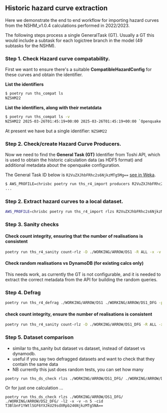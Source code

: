 ## Historic hazard curve extraction

Here we demonstrate the end to end workflow for importing hazard curves from the NSHM_v1.0.4
 calculations performed in 2022/2023.

The following steps process a single GeneralTask (GT). Usually a GT this would include a subtask 
 for each logictree branch in the model (49 subtasks for the NSHM).

### Step 1. Check Hazard curve compatability. 

First we want to ensure there's a suitable **CompatibleHazardConfig** for these curves and obtain the identifier.

**List the identifiers**

```bash
$ poetry run ths_compat ls
NZSHM22
```

**List the identifiers, along with their metatdata**

```bash
$ poetry run ths_compat ls -v
NZSHM22 2025-03-26T01:45:19+00:00 2025-03-26T01:45:19+00:00 `Openquake hazard calculation standard from openquake-engine>=3.16 as used in NSHM_v1.*`
```

At present we have but a single identifier: `NZSHM22`

### Step 2. Check/create Hazard Curve Producers.

Now we need to find the **General Task (GT)** Identifier from Toshi API, which is used to obtain the
 historic calculation data (as HDF5 format) and additional metadata about the openquake configuration.

The General Task ID below is `R2VuZXJhbFRhc2s6NjkzMTg5Mg==` [see in Weka](http://nzshm22-weka-ui-test.s3-website-ap-southeast-2.amazonaws.com/GeneralTask/R2VuZXJhbFRhc2s6NjkzMTg5Mg==).

```bash
$ AWS_PROFILE=chrisbc poetry run ths_r4_import producers R2VuZXJhbFRhc2s6NjkzMTg5Mg== NZSHM22 -W ./WORKING/
...
```

### Step 2. Extract hazard curves to a local dataset.

```bash
AWS_PROFILE=chrisbc poetry run ths_r4_import rlzs R2VuZXJhbFRhc2s6NjkzMTg5Mg== NZSHM22 -W ./WORKING/ -O ./WORKING/ARROW/DS1 -v
```

### Step 3. Sanity checks

#### Check count integrity, ensuring that the number of realisations is consistent

```bash
poetry run ths_r4_sanity count-rlz -D ./WORKING/ARROW/DS1 -R ALL -x -v
```

#### Check random realisations vs DynamoDB (for existing calcs only)

This needs work, as currently the GT is not configurable, and it is needed to extract the correct metadata from the API for 
building the random queries.

### Step 4. Defrag

```bash
poetry run ths_r4_defrag ./WORKING/ARROW/DS1 ./WORKING/ARROW/DS1_DFG -p 'vs30,nloc_0' -v
```

#### check count integrity, ensure the number of realisations is consistent

```bash
poetry run ths_r4_sanity count-rlz -D ./WORKING/ARROW/DS1_DFG -R ALL -x -v
```

### Step 5. Dataset comparison

 - similar to ths_sanity but dataset vs dataset, instead of dataset vs dynamodb.
 - useful if you say two defragged datasets and want to check that they contain the same  data
 - NB currently this just does random tests, you can set how many

```bash
poetry run ths_ds_check rlzs ./WORKING/ARROW/DS1_DFG/ ./WORKING/ARROW/DS2_DFG/ -l2 -x -v
```

Or for just one calculation ...

```
poetry run ths_ds_check rlzs ./WORKING/ARROW/DS1_DFG/ ./WORKING/ARROW/DS2_DFG/ -l2 -x -v -n 5 -cid T3BlbnF1YWtlSGF6YXJkU29sdXRpb246NjkzMTg5NA==
```





